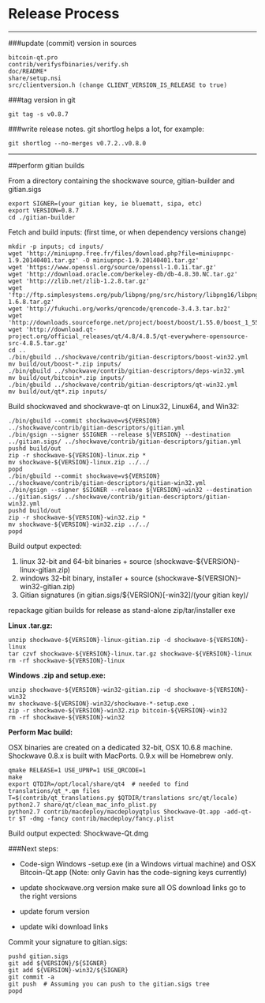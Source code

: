 Release Process
====================

* * *

###update (commit) version in sources


	bitcoin-qt.pro
	contrib/verifysfbinaries/verify.sh
	doc/README*
	share/setup.nsi
	src/clientversion.h (change CLIENT_VERSION_IS_RELEASE to true)

###tag version in git

	git tag -s v0.8.7

###write release notes. git shortlog helps a lot, for example:

	git shortlog --no-merges v0.7.2..v0.8.0

* * *

##perform gitian builds

 From a directory containing the shockwave source, gitian-builder and gitian.sigs
  
	export SIGNER=(your gitian key, ie bluematt, sipa, etc)
	export VERSION=0.8.7
	cd ./gitian-builder

 Fetch and build inputs: (first time, or when dependency versions change)

	mkdir -p inputs; cd inputs/
	wget 'http://miniupnp.free.fr/files/download.php?file=miniupnpc-1.9.20140401.tar.gz' -O miniupnpc-1.9.20140401.tar.gz'
	wget 'https://www.openssl.org/source/openssl-1.0.1i.tar.gz'
	wget 'http://download.oracle.com/berkeley-db/db-4.8.30.NC.tar.gz'
	wget 'http://zlib.net/zlib-1.2.8.tar.gz'
	wget 'ftp://ftp.simplesystems.org/pub/libpng/png/src/history/libpng16/libpng-1.6.8.tar.gz'
	wget 'http://fukuchi.org/works/qrencode/qrencode-3.4.3.tar.bz2'
	wget 'http://downloads.sourceforge.net/project/boost/boost/1.55.0/boost_1_55_0.tar.bz2'
	wget 'http://download.qt-project.org/official_releases/qt/4.8/4.8.5/qt-everywhere-opensource-src-4.8.5.tar.gz'
	cd ..
	./bin/gbuild ../shockwave/contrib/gitian-descriptors/boost-win32.yml
	mv build/out/boost-*.zip inputs/
	./bin/gbuild ../shockwave/contrib/gitian-descriptors/deps-win32.yml
	mv build/out/bitcoin*.zip inputs/
	./bin/gbuild ../shockwave/contrib/gitian-descriptors/qt-win32.yml
	mv build/out/qt*.zip inputs/

 Build shockwaved and shockwave-qt on Linux32, Linux64, and Win32:
  
	./bin/gbuild --commit shockwave=v${VERSION} ../shockwave/contrib/gitian-descriptors/gitian.yml
	./bin/gsign --signer $SIGNER --release ${VERSION} --destination ../gitian.sigs/ ../shockwave/contrib/gitian-descriptors/gitian.yml
	pushd build/out
	zip -r shockwave-${VERSION}-linux.zip *
	mv shockwave-${VERSION}-linux.zip ../../
	popd
	./bin/gbuild --commit shockwave=v${VERSION} ../shockwave/contrib/gitian-descriptors/gitian-win32.yml
	./bin/gsign --signer $SIGNER --release ${VERSION}-win32 --destination ../gitian.sigs/ ../shockwave/contrib/gitian-descriptors/gitian-win32.yml
	pushd build/out
	zip -r shockwave-${VERSION}-win32.zip *
	mv shockwave-${VERSION}-win32.zip ../../
	popd

  Build output expected:

  1. linux 32-bit and 64-bit binaries + source (shockwave-${VERSION}-linux-gitian.zip)
  2. windows 32-bit binary, installer + source (shockwave-${VERSION}-win32-gitian.zip)
  3. Gitian signatures (in gitian.sigs/${VERSION}[-win32]/(your gitian key)/

repackage gitian builds for release as stand-alone zip/tar/installer exe

**Linux .tar.gz:**

	unzip shockwave-${VERSION}-linux-gitian.zip -d shockwave-${VERSION}-linux
	tar czvf shockwave-${VERSION}-linux.tar.gz shockwave-${VERSION}-linux
	rm -rf shockwave-${VERSION}-linux

**Windows .zip and setup.exe:**

	unzip shockwave-${VERSION}-win32-gitian.zip -d shockwave-${VERSION}-win32
	mv shockwave-${VERSION}-win32/shockwave-*-setup.exe .
	zip -r shockwave-${VERSION}-win32.zip bitcoin-${VERSION}-win32
	rm -rf shockwave-${VERSION}-win32

**Perform Mac build:**

  OSX binaries are created on a dedicated 32-bit, OSX 10.6.8 machine.
  Shockwave 0.8.x is built with MacPorts.  0.9.x will be Homebrew only.

	qmake RELEASE=1 USE_UPNP=1 USE_QRCODE=1
	make
	export QTDIR=/opt/local/share/qt4  # needed to find translations/qt_*.qm files
	T=$(contrib/qt_translations.py $QTDIR/translations src/qt/locale)
	python2.7 share/qt/clean_mac_info_plist.py
	python2.7 contrib/macdeploy/macdeployqtplus Shockwave-Qt.app -add-qt-tr $T -dmg -fancy contrib/macdeploy/fancy.plist

 Build output expected: Shockwave-Qt.dmg

###Next steps:

* Code-sign Windows -setup.exe (in a Windows virtual machine) and
  OSX Bitcoin-Qt.app (Note: only Gavin has the code-signing keys currently)

* update shockwave.org version
  make sure all OS download links go to the right versions

* update forum version

* update wiki download links

Commit your signature to gitian.sigs:

	pushd gitian.sigs
	git add ${VERSION}/${SIGNER}
	git add ${VERSION}-win32/${SIGNER}
	git commit -a
	git push  # Assuming you can push to the gitian.sigs tree
	popd

